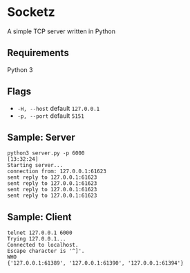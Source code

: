 Socketz
============

A simple TCP server written in Python

Requirements
--------------
Python 3

Flags
--------------
* `-H, --host` default `127.0.0.1`
* `-p, --port` default `5151`

Sample: Server 
----------------

```
python3 server.py -p 6000                                                                           [13:32:24]
Starting server...
connection from: 127.0.0.1:61623
sent reply to 127.0.0.1:61623
sent reply to 127.0.0.1:61623
sent reply to 127.0.0.1:61623
sent reply to 127.0.0.1:61623
```

Sample: Client
---------------

```
telnet 127.0.0.1 6000 
Trying 127.0.0.1...
Connected to localhost.
Escape character is '^]'.
WHO
{'127.0.0.1:61389', '127.0.0.1:61390', '127.0.0.1:61394'}
```

